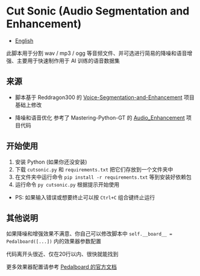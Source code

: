 # Cut Sonic (Audio Segmentation and Enhancement)

- [English](https://github.com/usaginya/mkAppUpInfo/tree/master/python/cutsonic/README_EN.md)

此脚本用于分割 wav / mp3 / ogg 等音频文件、并可选进行简易的降噪和语音增强、主要用于快速制作用于 AI 训练的语音数据集


## 来源

- 脚本基于 Reddragon300 的 [Voice-Segmentation-and-Enhancement](https://github.com/Reddragon300/Voice-Segmentation-and-Enhancement) 项目基础上修改

- 降噪和语音优化 参考了 Mastering-Python-GT 的 [Audio_Enhancement](https://github.com/Mastering-Python-GT/Audio_Enhancement) 项目代码


## 开始使用

1. 安装 Python (如果你还没安装)
2. 下载 `cutsonic.py` 和 `requirements.txt` 把它们存放到一个文件夹中
3. 在文件夹中运行命令 `pip install -r requirements.txt` 等到安装好依赖包
4. 运行命令 `py cutsonic.py` 根据提示开始使用

- PS: 如果输入错误或想要终止可以按 `Ctrl+C` 组合键终止运行


## 其他说明

如果降噪和增强效果不满意、你自己可以修改脚本中 `self.__board__ = Pedalboard([...])` 内的效果器参数配置

代码离开头很近、仅在20行以内、很快就能找到

更多效果器配置请参考 [Pedalboard 的官方文档](https://spotify.github.io/pedalboard/index.html)
